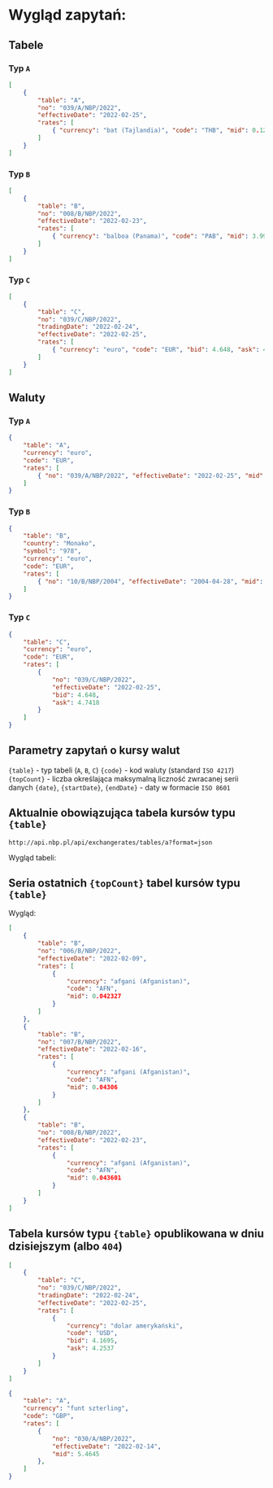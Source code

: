 # Wygląd zapytań:

## Tabele

### Typ `A`

```json
[
	{
		"table": "A",
		"no": "039/A/NBP/2022",
		"effectiveDate": "2022-02-25",
		"rates": [
			{ "currency": "bat (Tajlandia)", "code": "THB", "mid": 0.1283 }
		]
	}
]
```

### Typ `B`

```json
[
	{
		"table": "B",
		"no": "008/B/NBP/2022",
		"effectiveDate": "2022-02-23",
		"rates": [
			{ "currency": "balboa (Panama)", "code": "PAB", "mid": 3.9937 }
		]
	}
]
```

### Typ `C`

```json
[
	{
		"table": "C",
		"no": "039/C/NBP/2022",
		"tradingDate": "2022-02-24",
		"effectiveDate": "2022-02-25",
		"rates": [
			{ "currency": "euro", "code": "EUR", "bid": 4.648, "ask": 4.7418 }
		]
	}
]
```

## Waluty

### Typ `A`

```json
{
	"table": "A",
	"currency": "euro",
	"code": "EUR",
	"rates": [
		{ "no": "039/A/NBP/2022", "effectiveDate": "2022-02-25", "mid": 4.6608 }
	]
}
```

### Typ `B`

```json
{
	"table": "B",
	"country": "Monako",
	"symbol": "978",
	"currency": "euro",
	"code": "EUR",
	"rates": [
		{ "no": "10/B/NBP/2004", "effectiveDate": "2004-04-28", "mid": 4.7805 }
	]
}
```

### Typ `C`

```json
{
	"table": "C",
	"currency": "euro",
	"code": "EUR",
	"rates": [
		{
			"no": "039/C/NBP/2022",
			"effectiveDate": "2022-02-25",
			"bid": 4.648,
			"ask": 4.7418
		}
	]
}
```

## Parametry zapytań o kursy walut

`{table}` - typ tabeli (`A`, `B`, `C`)
`{code}` - kod waluty (standard `ISO 4217`)
`{topCount}` - liczba określająca maksymalną liczność zwracanej serii danych
`{date}`, `{startDate}`, `{endDate}` - daty w formacie `ISO 8601`

## Aktualnie obowiązująca tabela kursów typu `{table}`

`http://api.nbp.pl/api/exchangerates/tables/a?format=json`

Wygląd tabeli:

## Seria ostatnich `{topCount}` tabel kursów typu `{table}`

Wygląd:

```json
[
	{
		"table": "B",
		"no": "006/B/NBP/2022",
		"effectiveDate": "2022-02-09",
		"rates": [
			{
				"currency": "afgani (Afganistan)",
				"code": "AFN",
				"mid": 0.042327
			}
		]
	},
	{
		"table": "B",
		"no": "007/B/NBP/2022",
		"effectiveDate": "2022-02-16",
		"rates": [
			{
				"currency": "afgani (Afganistan)",
				"code": "AFN",
				"mid": 0.04306
			}
		]
	},
	{
		"table": "B",
		"no": "008/B/NBP/2022",
		"effectiveDate": "2022-02-23",
		"rates": [
			{
				"currency": "afgani (Afganistan)",
				"code": "AFN",
				"mid": 0.043601
			}
		]
	}
]
```

## Tabela kursów typu `{table}` opublikowana w dniu dzisiejszym (albo `404`)

```json
[
	{
		"table": "C",
		"no": "039/C/NBP/2022",
		"tradingDate": "2022-02-24",
		"effectiveDate": "2022-02-25",
		"rates": [
			{
				"currency": "dolar amerykański",
				"code": "USD",
				"bid": 4.1695,
				"ask": 4.2537
			}
		]
	}
]
```

```json
{
	"table": "A",
	"currency": "funt szterling",
	"code": "GBP",
	"rates": [
		{
			"no": "030/A/NBP/2022",
			"effectiveDate": "2022-02-14",
			"mid": 5.4645
		},
	]
}
```
